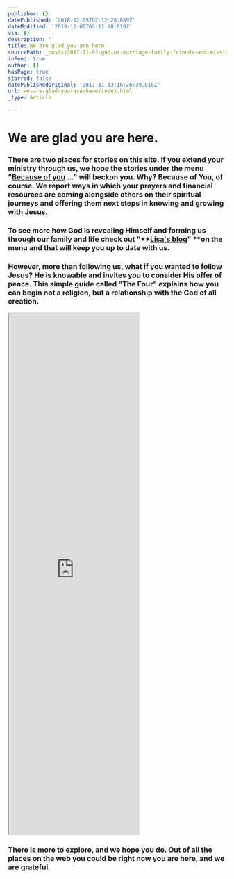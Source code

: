 ```yaml
---
publisher: {}
datePublished: '2018-12-05T02:12:28.889Z'
dateModified: '2018-12-05T02:12:28.019Z'
via: {}
description: ''
title: We are glad you are here.
sourcePath: _posts/2017-11-02-god-us-marriage-family-friends-and-mission-here-are-so.md
inFeed: true
author: []
hasPage: true
starred: false
datePublishedOriginal: '2017-11-13T16:26:39.818Z'
url: we-are-glad-you-are-here/index.html
_type: Article

---
```

# We are glad you are here.

### There are two places for stories on this site. If you extend your ministry through us, we hope the stories under the menu "**[Because of you][0] ..."** will beckon you. Why? Because of **You**, of course. We report ways in which your prayers and financial resources are coming alongside others on their spiritual journeys and offering them next steps in knowing and growing with Jesus.

### To see more how God is revealing Himself and forming us through our family and life check out "**[Lisa's blog][1]" **on the menu and that will keep you up to date with us.

### However, more than following us, what if you wanted to follow Jesus? He is knowable and invites you to consider His offer of peace. This simple guide called "The Four" explains how you can begin not a religion, but a relationship with the God of all creation.

<iframe src="https://the-grid.github.io/ed-userhtml/?g=eJxljrEOwiAURXe_4slO2Q10MEHdTIx-AOUhxba8BlB_X4hurjf3nBy55Rz2zocI15OGw_l2AUvogPN-IzG8IKBiU6T3kVAvg0MGaIrhA9GkWBndnZ7pt80mesVcZL0UFa2CbFNYC-RkFRtLWfNOiCbzhJ2lRbhm7B65Ed9vhVqSjvgf9AGV4jbB" height="1200" style=""></iframe>

### There is more to explore, and we hope you do. Out of all the places on the web you could be right now you are here, and we are grateful.

[0]: https://thegrid.ai/mission-59281/
[1]: https://thegrid.ai/family-82471/